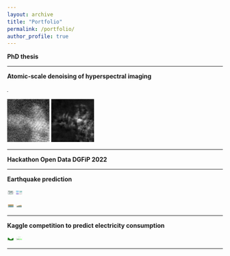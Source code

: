 ```yaml
---
layout: archive
title: "Portfolio"
permalink: /portfolio/
author_profile: true
---
```


**PhD thesis**

***

**Atomic-scale denoising of hyperspectral imaging**

<img 
  src="../images/exemple_debruitage.png" 
  alt="Example of a parameter tuning for image denoising"
  title="Example of a parameter tuning for image denoising" 
  height=1/>

<img 
  src="../images/image_bruitee.PNG" 
  alt="A noisy hyperspectral image"
  title="A noisy hyperspectral image" 
  height=100/>
<img 
  src="../images/image_debruitee.PNG" 
  alt="A denoised hyperspectral image"
  title="A denoised hyperspectral image" 
  height=100/>

***

**Hackathon Open Data DGFiP 2022**

***

**Earthquake prediction**

<img 
  src="../images/position_seismes.png" 
  alt="Earthquake location"
  title="Earthquake location" 
  height=10/>
<img 
  src="../images/histogrammes.png" 
  alt="Earthquake histograms"
  title="Earthquake histograms" 
  height=10/>

<img 
  src="../images/seismes_par_tranche_magn_p.png" 
  alt="Percent of earthquakes by magnitude"
  title="Percent of earthquakes by magnitude" 
  height=10/>
<img 
  src="../images/seismes_par_tranche_magn.png" 
  alt="Number of earthquakes by magnitude"
  title="Number of earthquakes by magnitude" 
  height=10/>

***

**Kaggle competition to predict electricity consumption**

<img 
  src="../images/x22.png" 
  alt="Example of a time series of electricity consumption"
  title="Example of a time series of electricity consumption" 
  height=10/>
<img 
  src="../images/x22_gam.png" 
  alt="An example of a prediction of an electricity consumption with a  GAM model"
  title="An example of a prediction of an electricity consumption with a  GAM model" 
  height=10/>

***
